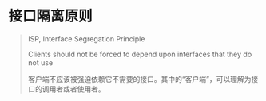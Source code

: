 # 接口隔离原则

> ISP, Interface Segregation Principle
>
> Clients should not be forced to depend upon interfaces that they do not use
>
> 客户端不应该被强迫依赖它不需要的接口。其中的“客户端”，可以理解为接口的调用者或者使用者。

